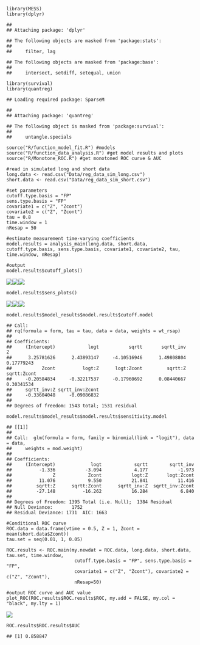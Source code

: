     library(MESS)
    library(dplyr)

    ## 
    ## Attaching package: 'dplyr'

    ## The following objects are masked from 'package:stats':
    ## 
    ##     filter, lag

    ## The following objects are masked from 'package:base':
    ## 
    ##     intersect, setdiff, setequal, union

    library(survival)
    library(quantreg)

    ## Loading required package: SparseM

    ## 
    ## Attaching package: 'quantreg'

    ## The following object is masked from 'package:survival':
    ## 
    ##     untangle.specials

    source("R/function_model_fit.R") #models
    source("R/function_data_analysis.R") #get model results and plots
    source("R/Monotone_ROC.R") #get monotoned ROC curve & AUC

    #read in simulated long and short data
    long.data <- read.csv("Data/reg_data_sim_long.csv")
    short.data <- read.csv("Data/reg_data_sim_short.csv")

    #set parameters
    cutoff.type.basis = "FP"
    sens.type.basis = "FP"
    covariate1 = c("Z", "Zcont")
    covariate2 = c("Z", "Zcont")
    tau = 0.8
    time.window = 1
    nResap = 50

    #estimate measurement time-varying coefficients
    model.results = analysis_main(long.data, short.data, cutoff.type.basis, sens.type.basis, covariate1, covariate2, tau, time.window, nResap)

    #output
    model.results$cutoff_plots() 

![](README_files/figure-markdown_strict/unnamed-chunk-2-1.png)![](README_files/figure-markdown_strict/unnamed-chunk-2-2.png)![](README_files/figure-markdown_strict/unnamed-chunk-2-3.png)

    model.results$sens_plots()

![](README_files/figure-markdown_strict/unnamed-chunk-2-4.png)![](README_files/figure-markdown_strict/unnamed-chunk-2-5.png)![](README_files/figure-markdown_strict/unnamed-chunk-2-6.png)

    model.results$model_results$model.results$cutoff.model

    ## Call:
    ## rq(formula = form, tau = tau, data = data, weights = wt_rsap)
    ## 
    ## Coefficients:
    ##     (Intercept)            logt           sqrtt       sqrtt_inv               Z 
    ##      3.25781626      2.43893147     -4.10516946      1.49808804      0.17779243 
    ##           Zcont          logt:Z      logt:Zcont         sqrtt:Z     sqrtt:Zcont 
    ##     -0.20584834     -0.32217537     -0.17960692      0.08440667      0.30341534 
    ##     sqrtt_inv:Z sqrtt_inv:Zcont 
    ##     -0.33604048     -0.09086832 
    ## 
    ## Degrees of freedom: 1543 total; 1531 residual

    model.results$model_results$model.results$sensitivity.model

    ## [[1]]
    ## 
    ## Call:  glm(formula = form, family = binomial(link = "logit"), data = data, 
    ##     weights = mod.weight)
    ## 
    ## Coefficients:
    ##     (Intercept)             logt            sqrtt        sqrtt_inv  
    ##          -1.336           -3.094            4.177           -1.973  
    ##               Z            Zcont           logt:Z       logt:Zcont  
    ##          11.076            9.550           21.841           11.416  
    ##         sqrtt:Z      sqrtt:Zcont      sqrtt_inv:Z  sqrtt_inv:Zcont  
    ##         -27.148          -16.262           16.284            6.840  
    ## 
    ## Degrees of Freedom: 1395 Total (i.e. Null);  1384 Residual
    ## Null Deviance:       1752 
    ## Residual Deviance: 1731  AIC: 1663

    #Conditional ROC curve 
    ROC.data = data.frame(vtime = 0.5, Z = 1, Zcont = mean(short.data$Zcont))
    tau.set = seq(0.01, 1, 0.05)

    ROC.results <- ROC.main(my.newdat = ROC.data, long.data, short.data, tau.set, time.window,
                             cutoff.type.basis = "FP", sens.type.basis = "FP",
                             covariate1 = c("Z", "Zcont"), covariate2 = c("Z", "Zcont"),
                             nResap=50)

    #output ROC curve and AUC value
    plot_ROC(ROC.results$ROC.results$ROC, my.add = FALSE, my.col = "black", my.lty = 1)

![](README_files/figure-markdown_strict/unnamed-chunk-3-1.png)

    ROC.results$ROC.results$AUC

    ## [1] 0.858847
